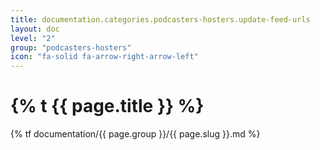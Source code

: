 ```yaml
---
title: documentation.categories.podcasters-hosters.update-feed-urls
layout: doc
level: "2"
group: "podcasters-hosters"
icon: "fa-solid fa-arrow-right-arrow-left"
---
```


# {% t {{ page.title }} %}

{% tf documentation/{{ page.group }}/{{ page.slug }}.md %}
